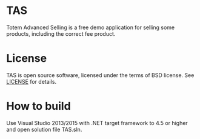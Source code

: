 # TAS
Totem Advanced Selling is a free demo application for selling some products, including the correct fee product.

# License
TAS is open source software, licensed under the terms of BSD license. See [LICENSE](https://github.com/Didacuss/TAS/blob/master/LICENSE) for details.

# How to build
Use Visual Studio 2013/2015 with .NET target framework to 4.5 or higher and open solution file TAS.sln. 
